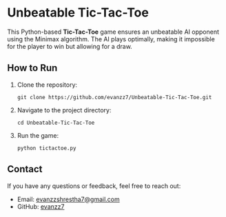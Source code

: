 # Unbeatable Tic-Tac-Toe

This Python-based **Tic-Tac-Toe** game ensures an unbeatable AI opponent using the Minimax algorithm. The AI plays optimally, making it impossible for the player to win but allowing for a draw.

## How to Run
1. Clone the repository:
   ```
   git clone https://github.com/evanzz7/Unbeatable-Tic-Tac-Toe.git
   ```
2. Navigate to the project directory:
   ```
   cd Unbeatable-Tic-Tac-Toe
   ```
3. Run the game:
   ```
   python tictactoe.py
   ```
   
## Contact

If you have any questions or feedback, feel free to reach out:

- Email: evanzzshrestha7@gmail.com
- GitHub: [evanzz7](https://github.com/evanzz7)

